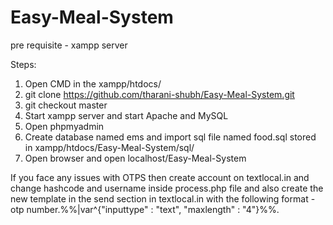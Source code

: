 # Easy-Meal-System

pre requisite -
xampp server

Steps:
1. Open CMD in the xampp/htdocs/
2. git clone https://github.com/tharani-shubh/Easy-Meal-System.git
3. git checkout master
4. Start xampp server and start Apache and MySQL
5. Open phpmyadmin
6. Create database named ems and import sql file named food.sql stored in xampp/htdocs/Easy-Meal-System/sql/
7. Open browser and open localhost/Easy-Meal-System


If you face any issues with OTPS then create account on textlocal.in and change hashcode and username inside process.php file and also create the new template in the send section in textlocal.in with the following format - otp number.%%|var^{"inputtype" : "text", "maxlength" : "4"}%%.
